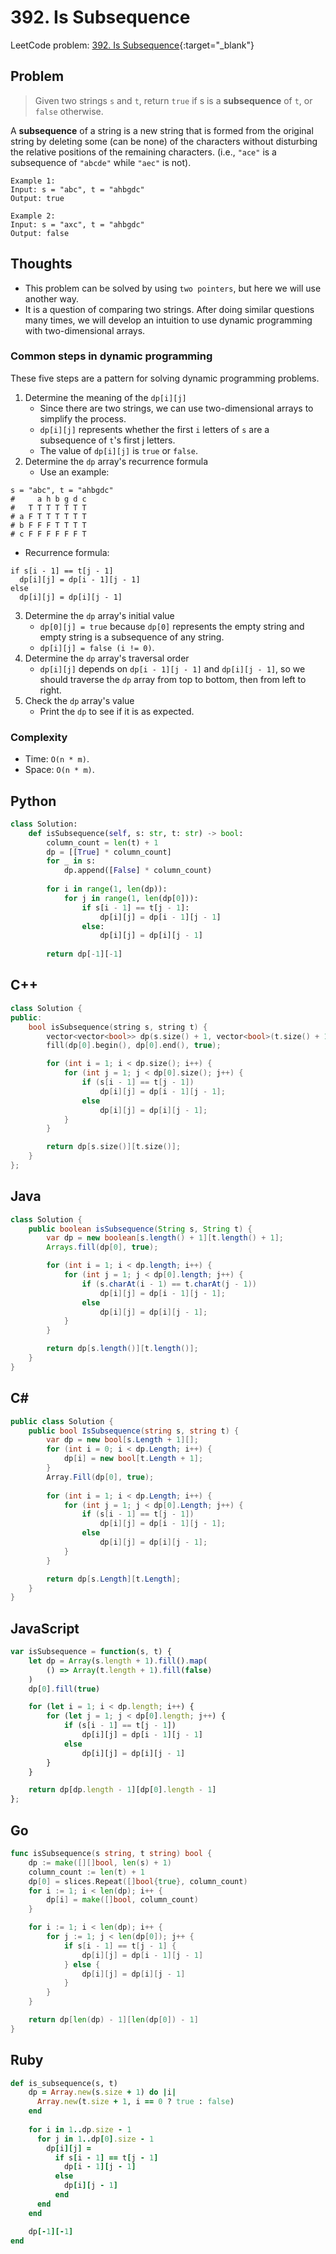 # 392. Is Subsequence
LeetCode problem: [392. Is Subsequence](https://leetcode.com/problems/is-subsequence/){:target="_blank"}

## Problem
> Given two strings `s` and `t`, return `true` if s is a **subsequence** of `t`, or `false` otherwise.

A **subsequence** of a string is a new string that is formed from the original string by deleting some (can be none) of the characters without disturbing the relative positions of the remaining characters. (i.e., `"ace"` is a subsequence of `"abcde"` while `"aec"` is not).

```
Example 1:
Input: s = "abc", t = "ahbgdc"
Output: true

Example 2:
Input: s = "axc", t = "ahbgdc"
Output: false
```

## Thoughts
* This problem can be solved by using `two pointers`, but here we will use another way.
* It is a question of comparing two strings. After doing similar questions many times, we will develop an intuition to use dynamic programming with two-dimensional arrays.

### Common steps in dynamic programming
These five steps are a pattern for solving dynamic programming problems.

1. Determine the meaning of the `dp[i][j]`
    * Since there are two strings, we can use two-dimensional arrays to simplify the process.
    * `dp[i][j]` represents whether the first `i` letters of `s` are a subsequence of `t`'s first j letters.
    * The value of `dp[i][j]` is `true` or `false`.
2. Determine the `dp` array's recurrence formula
   * Use an example:
```
s = "abc", t = "ahbgdc"
#     a h b g d c
#   T T T T T T T
# a F T T T T T T
# b F F F T T T T
# c F F F F F F T
```
   * Recurrence formula:
```
if s[i - 1] == t[j - 1]
  dp[i][j] = dp[i - 1][j - 1]
else
  dp[i][j] = dp[i][j - 1]
```

3. Determine the `dp` array's initial value
    * `dp[0][j] = true` because `dp[0]` represents the empty string and empty string is a subsequence of any string.
    * `dp[i][j] = false (i != 0)`.
4. Determine the `dp` array's traversal order
    * `dp[i][j]` depends on `dp[i - 1][j - 1]` and `dp[i][j - 1]`, so we should traverse the `dp` array from top to bottom, then from left to right.
5. Check the `dp` array's value
    * Print the `dp` to see if it is as expected.

### Complexity
* Time: `O(n * m)`.
* Space: `O(n * m)`.

## Python
```python
class Solution:
    def isSubsequence(self, s: str, t: str) -> bool:
        column_count = len(t) + 1
        dp = [[True] * column_count]
        for _ in s:
            dp.append([False] * column_count)
        
        for i in range(1, len(dp)):
            for j in range(1, len(dp[0])):
                if s[i - 1] == t[j - 1]:
                    dp[i][j] = dp[i - 1][j - 1]
                else:
                    dp[i][j] = dp[i][j - 1]
        
        return dp[-1][-1]
```

## C++
```cpp
class Solution {
public:
    bool isSubsequence(string s, string t) {
        vector<vector<bool>> dp(s.size() + 1, vector<bool>(t.size() + 1));
        fill(dp[0].begin(), dp[0].end(), true);

        for (int i = 1; i < dp.size(); i++) {
            for (int j = 1; j < dp[0].size(); j++) {
                if (s[i - 1] == t[j - 1])
                    dp[i][j] = dp[i - 1][j - 1];
                else
                    dp[i][j] = dp[i][j - 1];
            }
        }

        return dp[s.size()][t.size()];
    }
};
```

## Java
```java
class Solution {
    public boolean isSubsequence(String s, String t) {
        var dp = new boolean[s.length() + 1][t.length() + 1];
        Arrays.fill(dp[0], true);

        for (int i = 1; i < dp.length; i++) {
            for (int j = 1; j < dp[0].length; j++) {
                if (s.charAt(i - 1) == t.charAt(j - 1))
                    dp[i][j] = dp[i - 1][j - 1];
                else
                    dp[i][j] = dp[i][j - 1];
            }
        }

        return dp[s.length()][t.length()];
    }
}
```

## C#
```c#
public class Solution {
    public bool IsSubsequence(string s, string t) {
        var dp = new bool[s.Length + 1][];
        for (int i = 0; i < dp.Length; i++) {
            dp[i] = new bool[t.Length + 1];
        }
        Array.Fill(dp[0], true);
        
        for (int i = 1; i < dp.Length; i++) {
            for (int j = 1; j < dp[0].Length; j++) {
                if (s[i - 1] == t[j - 1])
                    dp[i][j] = dp[i - 1][j - 1];
                else
                    dp[i][j] = dp[i][j - 1];
            }
        }

        return dp[s.Length][t.Length];
    }
}
```

## JavaScript
```javascript
var isSubsequence = function(s, t) {
    let dp = Array(s.length + 1).fill().map(
        () => Array(t.length + 1).fill(false)
    )
    dp[0].fill(true)

    for (let i = 1; i < dp.length; i++) {
        for (let j = 1; j < dp[0].length; j++) {
            if (s[i - 1] == t[j - 1])
                dp[i][j] = dp[i - 1][j - 1]
            else
                dp[i][j] = dp[i][j - 1]
        }
    }

    return dp[dp.length - 1][dp[0].length - 1]
};
```

## Go
```go
func isSubsequence(s string, t string) bool {
    dp := make([][]bool, len(s) + 1)
    column_count := len(t) + 1
    dp[0] = slices.Repeat([]bool{true}, column_count)
    for i := 1; i < len(dp); i++ {
        dp[i] = make([]bool, column_count)
    }

    for i := 1; i < len(dp); i++ {
        for j := 1; j < len(dp[0]); j++ {
            if s[i - 1] == t[j - 1] {
                dp[i][j] = dp[i - 1][j - 1]
            } else {
                dp[i][j] = dp[i][j - 1]
            }
        }
    }

    return dp[len(dp) - 1][len(dp[0]) - 1]
}
```

## Ruby
```ruby
def is_subsequence(s, t)
    dp = Array.new(s.size + 1) do |i|
      Array.new(t.size + 1, i == 0 ? true : false)
    end
    
    for i in 1..dp.size - 1
      for j in 1..dp[0].size - 1
        dp[i][j] = 
          if s[i - 1] == t[j - 1]
            dp[i - 1][j - 1]
          else
            dp[i][j - 1]
          end
      end
    end

    dp[-1][-1]
end
```
